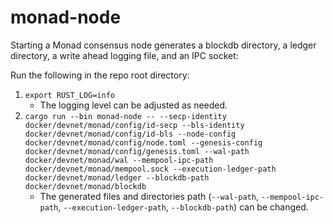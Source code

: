 # monad-node

Starting a Monad consensus node generates a blockdb directory, a ledger directory, a write ahead logging file, and an IPC socket:

Run the following in the repo root directory:
1. `export RUST_LOG=info`
    - The logging level can be adjusted as needed.
2. `cargo run --bin monad-node -- --secp-identity docker/devnet/monad/config/id-secp --bls-identity docker/devnet/monad/config/id-bls --node-config docker/devnet/monad/config/node.toml --genesis-config docker/devnet/monad/config/genesis.toml --wal-path docker/devnet/monad/wal --mempool-ipc-path docker/devnet/monad/mempool.sock --execution-ledger-path docker/devnet/monad/ledger --blockdb-path docker/devnet/monad/blockdb`
    - The generated files and directories path (`--wal-path`, `--mempool-ipc-path`, `--execution-ledger-path`, `--blockdb-path`) can be changed.